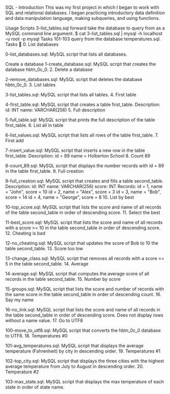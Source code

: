 SQL - Introduction This was my first project in which I began to work with SQL and relational databases. I began practicing introductory data definition and data manipulation language, making subqueries, and using functions.

Usage  Scripts 3-list_tables.sql forward take the database to query from as a MySQL command line argument. $ cat 3-list_tables.sql | mysql -h localhost -u root -p mysql Tasks 101-103 query from the database temperatures.sql. Tasks 📃 0. List databases

0-list_databases.sql: MySQL script that lists all databases.

Create a database
1-create_database.sql: MySQL script that creates the database hbtn_0c_0. 2. Delete a database

2-remove_databases.sql: MySQL script that deletes the database hbtn_0c_0. 3. List tables

3-list_tables.sql: MySQL script that lists all tables. 4. First table

4-first_table.sql: MySQL script that creates a table first_table. Description: id: INT name: VARCHAR(256) 5. Full description

5-full_table.sql: MySQL script that prints the full description of the table first_table. 6. List all in table

6-list_values.sql: MySQL script that lists all rows of the table first_table. 7. First add

7-insert_value.sql: MySQL script that inserts a new row in the table first_table. Description: id = 89 name = Holberton School 8. Count 89

8-count_89.sql: MySQL script that displays the number records with id = 89 in the table first_table. 9. Full creation

9-full_creation.sql: MySQL script that creates and fills a table second_table. Description: id: INT name: VARCHAR(256) score: INT Records: id = 1, name = "John", score = 10 id = 2, name = "Alex", score = 3 id = 3, name = "Bob", score = 14 id = 4, name = "George", score = 8 10. List by best

10-top_score.sql: MySQL script that lists the score and name of all records of the table second_table in order of descending score. 11. Select the best

11-best_score.sql: MySQL script that lists the score and name of all records with a score >= 10 in the table second_table in order of descending score. 12. Cheating is bad

12-no_cheating.sql: MySQL script that updates the score of Bob to 10 the table second_table. 13. Score too low

13-change_class.sql: MySQL script that removes all records with a score <= 5 in the table second_table. 14. Average

14-average.sql: MySQL script that computes the average score of all records in the table second_table. 15. Number by score

15-groups.sql: MySQL script that lists the score and number of records with the same score in the table second_table in order of descending count. 16. Say my name

16-no_link.sql: MySQL script that lists the score and name of all records in the table second_table in order of descending score. Does not display rows without a name value. 17. Go to UTF8

100-move_to_utf8.sql: MySQL script that converts the hbtn_0c_0 database to UTF8. 18. Temperatures #0

101-avg_temperatures.sql: MySQL script that displays the average temperature (Fahrenheit) by city in descending order. 19. Temperatures #1

102-top_city.sql: MySQL script that displays the three cities with the highest average temperature from July to August in descending order. 20. Temperature #2

103-max_state.sql: MySQL script that displays the max temperature of each state in order of state name.
